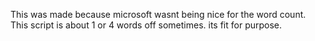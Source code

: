 This was made because microsoft wasnt being nice for the word count. This script is about 1 or 4 words off sometimes. its fit for purpose.
